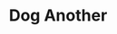 ---
title: Dog Another
price: 18.00
tags: ["dog-collars"]
description: Nice leash
size: Small
templateKey: product-page-layout
image: catty/leashes.jpg
customField: 
    name: Size
    values: Small[+18.00]|Medium[+23.00]|Large[+25.00]
---